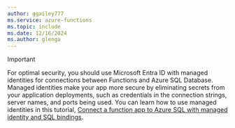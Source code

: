 ```yaml
---
author: ggailey777
ms.service: azure-functions
ms.topic: include
ms.date: 12/16/2024
ms.author: glenga
---
```


> [!IMPORTANT]
> For optimal security, you should use Microsoft Entra ID with managed identities for connections between Functions and Azure SQL Database. Managed identities make your app more secure by eliminating secrets from your application deployments, such as credentials in the connection strings, server names, and ports being used. You can learn how to use managed identities in this tutorial, [Connect a function app to Azure SQL with managed identity and SQL bindings](../azure-functions/functions-identity-access-azure-sql-with-managed-identity.md).